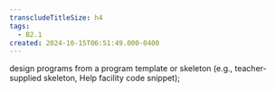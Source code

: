 ```yaml
---
transcludeTitleSize: h4
tags:
  - B2.1
created: 2024-10-15T06:51:49.000-0400
---
```

design programs from a program template or skeleton (e.g., teacher-supplied skeleton, Help facility code snippet);